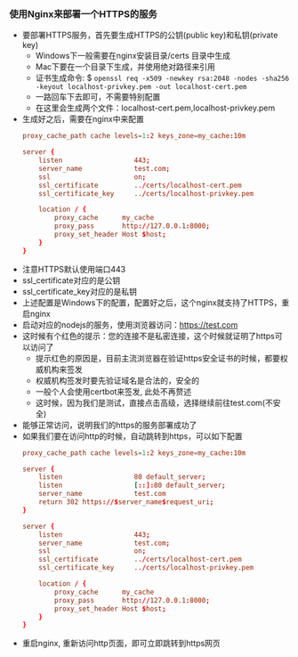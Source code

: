 ### 使用Nginx来部署一个HTTPS的服务

- 要部署HTTPS服务，首先要生成HTTPS的公钥(public key)和私钥(private key)
    * Windows下一般需要在nginx安装目录/certs 目录中生成
    * Mac下要在一个目录下生成，并使用绝对路径来引用
    * 证书生成命令: $ `openssl req -x509 -newkey rsa:2048 -nodes -sha256 -keyout localhost-privkey.pem -out localhost-cert.pem`
    * 一路回车下去即可，不需要特别配置
    * 在这里会生成两个文件：localhost-cert.pem,localhost-privkey.pem
- 生成好之后，需要在nginx中来配置
    ```conf
    proxy_cache_path cache levels=1:2 keys_zone=my_cache:10m

    server {
        listen                  443;
        server_name             test.com;
        ssl                     on;
        ssl_certificate         ../certs/localhost-cert.pem
        ssl_certificate_key     ../certs/localhost-privkey.pem

        location / {
            proxy_cache      my_cache
            proxy_pass       http://127.0.0.1:8000;
            proxy_set_header Host $host;
        }
    }
    ```
- 注意HTTPS默认使用端口443
- ssl_certificate对应的是公钥
- ssl_certificate_key对应的是私钥
- 上述配置是Windows下的配置，配置好之后，这个nginx就支持了HTTPS，重启nginx
- 启动对应的nodejs的服务，使用浏览器访问：https://test.com
- 这时候有个红色的提示：您的连接不是私密连接，这个时候就证明了https可以访问了
    * 提示红色的原因是，目前主流浏览器在验证https安全证书的时候，都要权威机构来签发
    * 权威机构签发时要先验证域名是合法的，安全的
    * 一般个人会使用certbot来签发, 此处不再赘述
    * 这时候，因为我们是测试，直接点击高级，选择继续前往test.com(不安全)
- 能够正常访问，说明我们的https的服务部署成功了
- 如果我们要在访问http的时候，自动跳转到https，可以如下配置
    ```conf
    proxy_cache_path cache levels=1:2 keys_zone=my_cache:10m

    server {
        listen                  80 default_server;
        listen                  [::]:80 default_server;
        server_name             test.com
        return 302 https://$server_name$request_uri;
    }

    server {
        listen                  443;
        server_name             test.com;
        ssl                     on;
        ssl_certificate         ../certs/localhost-cert.pem
        ssl_certificate_key     ../certs/localhost-privkey.pem

        location / {
            proxy_cache      my_cache
            proxy_pass       http://127.0.0.1:8000;
            proxy_set_header Host $host;
        }
    }
    ```
- 重启nginx, 重新访问http页面，即可立即跳转到https网页
